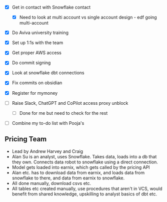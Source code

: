 - [x] Get in contact with Snowflake contact 
	- [x] Need to look at multi account vs single account design -  edf going multi-account
- [x] Do Aviva university training
- [x] Set up 1:1s with the team
- [x] Get proper AWS access
- [x] Do commit signing
- [x] Look at snowflake dbt connections
- [x] Fix commits on obsidian
- [x] Register for mymoney
- [ ] Raise Slack, ChatGPT and CoPilot access proxy unblock
	- [ ] Done for me but need to check for the rest
- [ ] Combine my to-do list with Pooja's



## Pricing Team
- Lead by Andrew Harvey and Craig
- Alan Su is an analyst, uses Snowflake. Takes data, loads into a db that they own. Connects data robot to snowflake using a direct connection.
- Model gets loaded into earnix, which gets called by the pricing API
- Alan etc. has to download data from earnix, and loads data from snowflake to there, and data from earnix to snowflake. 
- All done manually, download csvs etc. 
- All tables etc created manually, use procedures that aren't in VCS, would benefit from shared knowledge, upskilling to analyst basics of dbt etc. 


